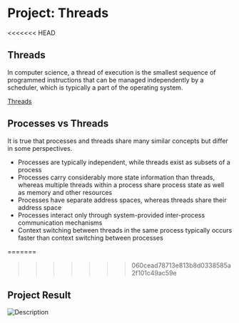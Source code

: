 # Project: Threads
<<<<<<< HEAD
## Threads
In computer science, a thread of execution is the smallest sequence of programmed instructions that can be managed independently by a scheduler, which is typically a part of the operating system.

[Threads](220px-Multithreaded_process.svg.png)

## Processes vs Threads
It is true that processes and threads share many similar concepts but differ in some perspectives.
- Processes are typically independent, while threads exist as subsets of a process
- Processes carry considerably more state information than threads, whereas multiple threads within a process share process state as well as memory and other resources
- Processes have separate address spaces, whereas threads share their address space
- Processes interact only through system-provided inter-process communication mechanisms
- Context switching between threads in the same process typically occurs faster than context switching between processes


=======
>>>>>>> 060cead78713e813b8d0338585a2f101c49ac59e

## Project Result
![Description](src)